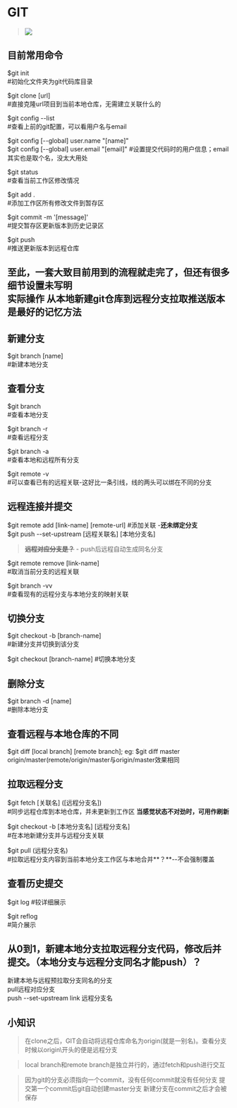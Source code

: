 # GIT
>![](https://imgconvert.csdnimg.cn/aHR0cHM6Ly93czEuc2luYWltZy5jbi9sYXJnZS8wMDZWckpBSmd5MWc1azB3enQwZ3ZqMzBtZDA2Zzc2dy5qcGc)
## 目前常用命令
$git init  
\#初始化文件夹为git代码库目录

$git clone [url]  
\#直接克隆url项目到当前本地仓库，无需建立关联什么的

$git config --list  
\#查看上前的git配置，可以看用户名与email

$git config [--global] user.name "[name]"  
$git config [--global] user.email "[email]"
\#设置提交代码时的用户信息；email其实也是取个名，没太大用处

$git status  
\#查看当前工作区修改情况

$git add .  
\#添加工作区所有修改文件到暂存区  

$git commit -m '[message]'  
\#提交暂存区更新版本到历史记录区  

$git push  
\#推送更新版本到远程仓库  

**至此，一套大致目前用到的流程就走完了，但还有很多细节设置未写明  
实际操作  从本地新建git仓库到远程分支拉取推送版本 是最好的记忆方法**
---
## 新建分支
$git branch [name]  
\#新建本地分支

## 查看分支
$git branch  
\#查看本地分支 

$git branch -r  
\#查看远程分支  

$git branch -a  
\#查看本地和远程所有分支

$git remote -v  
\#可以查看已有的远程关联-这好比一条引线，线的两头可以绑在不同的分支

## 远程连接并提交
$git remote add [link-name] [remote-url]
\#添加关联 -**还未绑定分支**  
$git push --set-upstream [远程关联名] [本地分支名]  
>~~**远程对应分支是？**~~ - push后远程自动生成同名分支

$git remote remove [link-name]  
\#取消当前分支的远程关联

$git branch -vv  
\#查看现有的远程分支与本地分支的映射关联

## 切换分支
$git checkout -b [branch-name]  
\#新建分支并切换到该分支  

$git checkout [branch-name]
\#切换本地分支

## 删除分支
$git branch -d [name]  
\#删除本地分支

## 查看远程与本地仓库的不同
$git diff [local branch] [remote branch];   eg: $git diff master origin/master(remote/origin/master与origin/master效果相同    

## 拉取远程分支
$git fetch [关联名] ([远程分支名])  
\#同步远程仓库到本地仓库，并未更新到工作区 **当感觉状态不对劲时，可用作刷新**

$git checkout -b [本地分支名] [远程分支名]  
\#在本地新建分支并与远程分支关联 

$git pull (远程分支名)  
\#拉取远程分支内容到当前本地分支工作区与本地合并**？**--不会强制覆盖  

## 查看历史提交
$git log 
\#较详细展示

$git reflog  
\#简介展示  

## 从0到1，新建本地分支拉取远程分支代码，修改后并提交。（本地分支与远程分支同名才能push）**？**
新建本地与远程预拉取分支同名的分支  
pull远程对应分支  
push --set-upstream link 远程分支名



## 小知识
>在clone之后，GIT会自动将远程仓库命名为origin(就是一别名)。查看分支时候以origin\开头的便是远程分支  

>local branch和remote branch是独立并行的，通过fetch和push进行交互  

>因为git的分支必须指向一个commit，没有任何commit就没有任何分支
>提交第一个commit后git自动创建master分支
>新建分支在commit之后才会被保存



